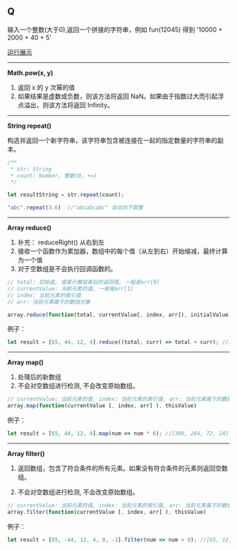 ## Q

 输入一个整数(大于0),返回一个拼接的字符串，例如 fun(12045) 得到 '10000 + 2000 + 40 + 5'

[运行展示](https://jsfiddle.net/big_fish/spsudyz8/?utm_source=website&utm_medium=embed&utm_campaign=spsudyz8)
****

**Math.pow(x, y)**

1. 返回 x 的 y 次幂的值
2. 如果结果是虚数或负数，则该方法将返回 NaN。如果由于指数过大而引起浮点溢出，则该方法将返回 Infinity。
****

**String repeat()**

构造并返回一个新字符串，该字符串包含被连接在一起的指定数量的字符串的副本。

```js
/** 
 * str: String
 * count: Number, 整数[0, +∞)
 */

let resultString = str.repeat(count);

"abc".repeat(3.6)  //"abcabcabc" 自动向下取整
```
****

**Array reduce()**

1. 补充： reduceRight() 从右到左
2. 接收一个函数作为累加器，数组中的每个值（从左到右）开始缩减，最终计算为一个值
3. 对于空数组是不会执行回调函数的。

```js
// total: 初始值, 或者计算结束后的返回值, 一般是arr[0]
// currentValue: 当前元素的值, 一般是arr[1]
// index: 当前元素的索引值
// arr: 当前元素属于的数组对象

array.reduce(function(total, currentValue[, index, arr]), initialValue)
```

例子：
```js
let result = [65, 44, 12, 4].reduce((total, curr) => total + curr); //125
```
****

**Array map()**

1. 处理后的新数组
2. 不会对空数组进行检测, 不会改变原始数组。

```js
// currentValue: 当前元素的值, index: 当前元素的索引值, arr: 当前元素属于的数组对象
array.map(function(currentValue [, index, arr] ), thisValue)
```

例子：
```js
let result = [65, 44, 12, 4].map(num => num * 6); //[390, 264, 72, 24]
```
****

**Array filter()**

1. 返回数组，包含了符合条件的所有元素。如果没有符合条件的元素则返回空数组。

2. 不会对空数组进行检测, 不会改变原始数组。

```js
// currentValue: 当前元素的值, index: 当前元素的索引值, arr: 当前元素属于的数组对象
array.filter(function(currentValue [, index, arr] ), thisValue)
```

例子：
```js
let result = [65, -44, 12, 4, 0, -2].filter(num => num > 0); //[65, 12, 4]
```
